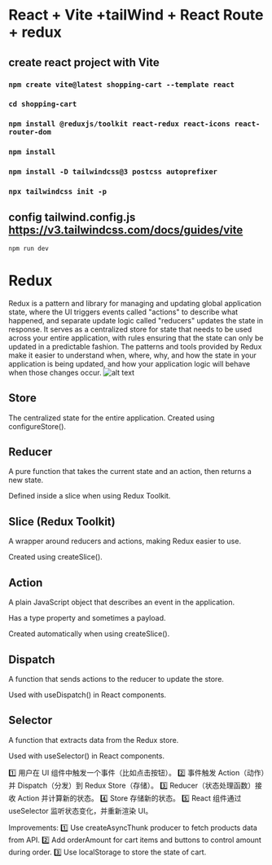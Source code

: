 
# React + Vite +tailWind + React Route + redux
## create react project with Vite
### `npm create vite@latest shopping-cart --template react` 
### `cd shopping-cart `
### `npm install @reduxjs/toolkit react-redux react-icons react-router-dom `
### `npm install`
### `npm install -D tailwindcss@3 postcss autoprefixer `
### `npx tailwindcss init -p`

## config tailwind.config.js   https://v3.tailwindcss.com/docs/guides/vite
`npm run dev`

# Redux 
Redux is a pattern and library for managing and updating global application state, where the UI triggers events called "actions" to describe what happened, and separate update logic called "reducers" updates the state in response. It serves as a centralized store for state that needs to be used across your entire application, with rules ensuring that the state can only be updated in a predictable fashion. The patterns and tools provided by Redux make it easier to understand when, where, why, and how the state in your application is being updated, and how your application logic will behave when those changes occur.
![alt text](https://redux.js.org/assets/images/ReduxDataFlowDiagram-49fa8c3968371d9ef6f2a1486bd40a26.gif)
## Store

The centralized state for the entire application.
Created using configureStore().

## Reducer

A pure function that takes the current state and an action, then returns a new state.

Defined inside a slice when using Redux Toolkit.


## Slice (Redux Toolkit)
A wrapper around reducers and actions, making Redux easier to use.

Created using createSlice().

## Action
A plain JavaScript object that describes an event in the application.

Has a type property and sometimes a payload.

Created automatically when using createSlice().

## Dispatch
A function that sends actions to the reducer to update the store.

Used with useDispatch() in React components.

## Selector
A function that extracts data from the Redux store.

Used with useSelector() in React components.

1️⃣ 用户在 UI 组件中触发一个事件（比如点击按钮）。
2️⃣ 事件触发 Action（动作）并 Dispatch（分发）到 Redux Store（存储）。
3️⃣ Reducer（状态处理函数）接收 Action 并计算新的状态。
4️⃣ Store 存储新的状态。
5️⃣ React 组件通过 useSelector 监听状态变化，并重新渲染 UI。


Improvements:
1️⃣ Use createAsyncThunk producer to fetch products data from API.
2️⃣ Add orderAmount for cart items and buttons to control amount during order.
3️⃣ Use localStorage to store the state of cart.